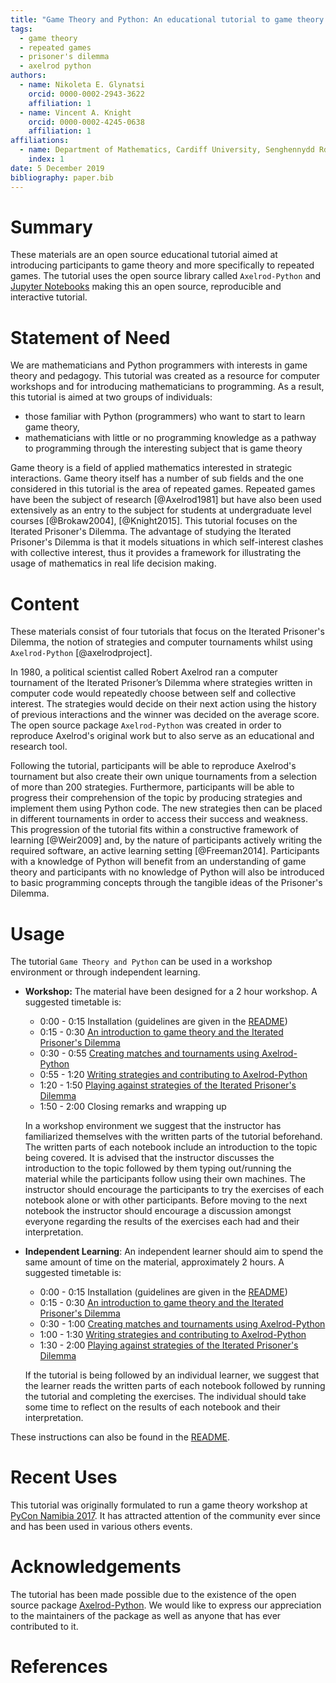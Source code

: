 ```yaml
---
title: "Game Theory and Python: An educational tutorial to game theory and repeated games using Python"
tags:
  - game theory
  - repeated games
  - prisoner's dilemma
  - axelrod python
authors:
  - name: Nikoleta E. Glynatsi
    orcid: 0000-0002-2943-3622
    affiliation: 1
  - name: Vincent A. Knight
    orcid: 0000-0002-4245-0638
    affiliation: 1
affiliations:
  - name: Department of Mathematics, Cardiff University, Senghennydd Rd, Cardiff CF24 4AG
    index: 1
date: 5 December 2019
bibliography: paper.bib
---
```


# Summary

These materials are an open source educational tutorial aimed at introducing
participants to game theory and more specifically to repeated games. The
tutorial uses the open source library called
`Axelrod-Python` and [Jupyter
Notebooks](https://jupyter.org) making this an open source, reproducible and
interactive tutorial.

# Statement of Need

We are mathematicians and Python programmers with interests in game theory and
pedagogy. This tutorial was created as a resource for computer workshops and for
introducing mathematicians to programming. As a result, this tutorial is aimed
at two groups of individuals:

- those familiar with Python (programmers) who want to start to learn game theory,
-  mathematicians with little or no programming knowledge as a pathway to programming through the interesting
subject that is game theory

Game theory is a field of applied mathematics interested in strategic
interactions. Game theory itself has a number of sub fields and the one
considered in this tutorial is the area of repeated games. Repeated games have
been the subject of research [@Axelrod1981] but have also been used extensively
as an entry to the subject for students at undergraduate level courses
[@Brokaw2004], [@Knight2015]. This tutorial focuses on the Iterated Prisoner's
Dilemma. The advantage of studying the Iterated Prisoner's Dilemma is that it
models situations in which self-interest clashes with collective interest, thus
it provides a framework for illustrating the usage of mathematics in real life
decision making.

# Content

These materials consist of four tutorials that focus on the Iterated Prisoner's
Dilemma, the notion of strategies and computer tournaments whilst using
`Axelrod-Python` [@axelrodproject].

In 1980, a political scientist called Robert Axelrod ran a computer
tournament of the Iterated Prisoner’s Dilemma where strategies written in
computer code would repeatedly choose between self and collective interest. The
strategies would decide on their next action using the history of previous
interactions and the winner was decided on the average score. The open source
package `Axelrod-Python` was created in order to reproduce Axelrod's original work
but to also serve as an educational and research tool.

Following the tutorial, participants will be able to reproduce Axelrod's
tournament but also create their own unique tournaments from a selection of more
than 200 strategies. Furthermore, participants will be able to progress their
comprehension of the topic by producing strategies and implement them using
Python code. The new strategies then can be placed in different tournaments in
order to access their success and weakness. This progression of the tutorial
fits within a constructive framework of learning [@Weir2009] and, by the nature
of participants actively writing the required software, an active learning
setting [@Freeman2014]. Participants with a knowledge of Python will benefit from
an understanding of game theory and participants with no knowledge of Python
will also be introduced to basic programming concepts through the tangible ideas
of the Prisoner's Dilemma.

# Usage

The tutorial `Game Theory and Python` can be used in a workshop environment or
through independent learning.

- **Workshop:** The material have been designed for a 2 hour workshop. A suggested
timetable is:
    - 0:00 - 0:15  Installation (guidelines are given in the
  [README](https://github.com/Nikoleta-v3/Game-Theory-and-Python/blob/master/README.rst))
    - 0:15 - 0:30  [An introduction to game theory and the Iterated Prisoner's
  Dilemma](https://github.com/Nikoleta-v3/Game-Theory-and-Python/blob/master/1.%20Introduction.ipynb)
    - 0:30 - 0:55  [Creating matches and
  tournaments using Axelrod-Python](https://github.com/Nikoleta-v3/Game-Theory-and-Python/blob/master/2.%20Matches%20and%20Tournaments.ipynb)
    - 0:55 - 1:20  [Writing strategies and contributing to Axelrod-Python](https://github.com/Nikoleta-v3/Game-Theory-and-Python/blob/master/3.%20Writing%20a%20Strategy.ipynb>)
    - 1:20 - 1:50  [Playing against strategies of the Iterated Prisoner's Dilemma](https://github.com/Nikoleta-v3/Game-Theory-and-Python/blob/master/4.%20Human%20Strategy.ipynb)
    - 1:50 - 2:00  Closing remarks and wrapping up
  
  In a workshop environment we suggest that the instructor has familiarized
  themselves with the written parts of the tutorial beforehand. The written parts
  of each notebook include an introduction to the topic being covered. It is
  advised that the instructor discusses the introduction to the topic 
  followed by them typing out/running the material while the participants
  follow using their own machines. The instructor should encourage the participants
  to try the exercises of each notebook alone or with other participants. Before
  moving to the next notebook the instructor should encourage a discussion
  amongst everyone regarding the results of the exercises each had
  and their interpretation.
- **Independent Learning**: An independent learner should aim to spend the same
  amount of time on the material, approximately 2 hours. A suggested
timetable is:
    - 0:00 - 0:15  Installation (guidelines are given in the
  [README](https://github.com/Nikoleta-v3/Game-Theory-and-Python/blob/master/README.rst))
    - 0:15 - 0:30  [An introduction to game theory and the Iterated Prisoner's
  Dilemma](https://github.com/Nikoleta-v3/Game-Theory-and-Python/blob/master/1.%20Introduction.ipynb)
    - 0:30 - 1:00  [Creating matches and
  tournaments using Axelrod-Python](https://github.com/Nikoleta-v3/Game-Theory-and-Python/blob/master/2.%20Matches%20and%20Tournaments.ipynb)
    - 1:00 - 1:30  [Writing strategies and contributing to Axelrod-Python](https://github.com/Nikoleta-v3/Game-Theory-and-Python/blob/master/3.%20Writing%20a%20Strategy.ipynb>)
    - 1:30 - 2:00  [Playing against strategies of the Iterated Prisoner's Dilemma](https://github.com/Nikoleta-v3/Game-Theory-and-Python/blob/master/4.%20Human%20Strategy.ipynb)
  
  If the tutorial is being followed by an individual learner, we suggest that
  the learner reads the written parts of each notebook followed by running the
  tutorial and completing the exercises. The individual should take some time to
  reflect on the results of each notebook and their interpretation.

These instructions can also be found in the [README](https://github.com/Nikoleta-v3/Game-Theory-and-Python/blob/master/README.rst).

# Recent Uses

This tutorial was originally formulated to run a game theory workshop at [PyCon
Namibia 2017](https://na.pycon.org/pycon-namibia-2017/). It has attracted
attention of the community ever since and has been used in various others
events.

# Acknowledgements

The tutorial has been made possible due to the existence of the open source package
[Axelrod-Python](https://github.com/Axelrod-Python/Axelrod). We would like to
express our appreciation to the maintainers of the package as well as
anyone that has ever contributed to it.

# References
